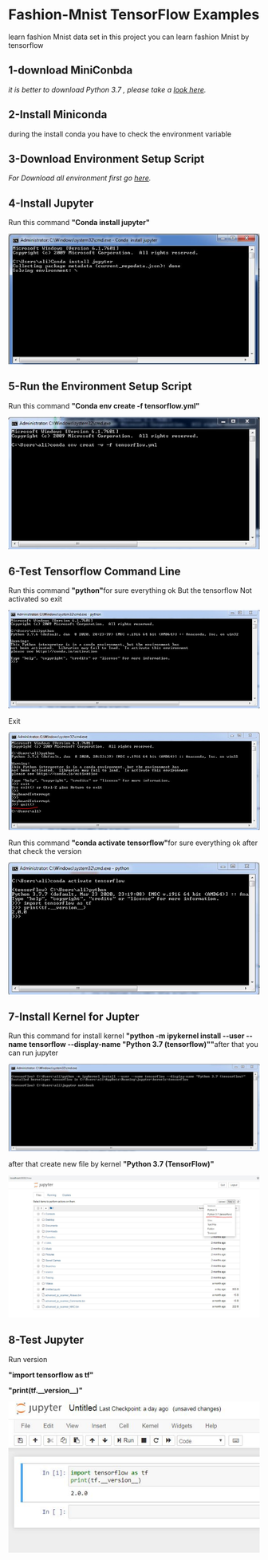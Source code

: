 # Fashion-Mnist TensorFlow Examples</h1>
learn fashion Mnist data set
in this project you can learn fashion Mnist by tensorflow
<h2/>1-download MiniConbda </h2>
<p><em>it is better to download Python 3.7 , please take a <a href="https://docs.conda.io/en/latest/miniconda.html">look here</a>.</em></p>
<h2/>2-Install Miniconda</h2>
<p>during the install conda you have to check the environment variable </p>
<h2/>3-Download Environment Setup Script</h2>
<p><em>For Download all environment first go  <a href="https://github.com/alimajidi62/Fashion-Mnist/blob/master/tensorflow.yml">here</a>.</em></p>
<h2/>4-Install Jupyter</h2>
<p>Run this command <strong>"Conda install jupyter"</strong></p>
<img src="Image\install jupyter.JPG"/>
 <h2/>5-Run the Environment Setup Script</h2>
 <p>Run this command <strong>"Conda env create -f tensorflow.yml"</strong></p>
 <img src="Image\env.JPG"/>
 <h2/>6-Test Tensorflow Command Line</h2>
 <p>Run this command <strong>"python"</strong>for sure everything ok But the tensorflow Not activated so exit</p>
 <img src="Image\python.JPG"/>
 <p>Exit</p>
 <img src="Image\quit.JPG"/>
  <p>Run this command <strong>"conda activate tensorflow"</strong>for sure everything ok after that check the version</p>
  <img src="Image\tensorflowVersion11.JPG"/>
 <h2/>7-Install Kernel for Jupter</h2> 
  <p>Run this command for install kernel <strong>"python -m ipykernel install --user --name tensorflow --display-name "Python 3.7 (tensorflow)""</strong>after that you can run jupyter</p>
  <img src="Image\jupyter notebook.JPG"/>
  <p>after that create new file by kernel <strong>"Python 3.7 (TensorFlow)"</strong></p>
   <img src="Image\creatnew.JPG"/>
 <h2/>8-Test Jupyter</h2>
 <p>Run version </p> 
 <p><strong>"import tensorflow as tf"</strong></p>
<p><strong>"print(tf.__version__)"</strong></p>
  <img src="Image\version.JPG"/>
